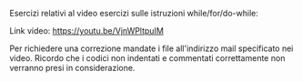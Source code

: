 Esercizi relativi al video esercizi sulle istruzioni while/for/do-while:

Link video: https://youtu.be/VjnWPltpuIM

Per richiedere una correzione mandate i file all'indirizzo mail specificato nei video. Ricordo che i codici non indentati e commentati correttamente non verranno presi in considerazione.
